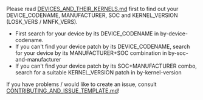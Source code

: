 Please read [DEVICES_AND_THEIR_KERNELS.md](DEVICES_AND_THEIR_KERNELS.md) first
to find out your DEVICE_CODENAME, MANUFACTURER, SOC and KERNEL_VERSION (LOSK_VERS / MNFK_VERS). 
- First search for your device by its DEVICE_CODENAME in by-device-codename. 
- If you can't find your device patch by its DEVICE_CODENAME, search for your device by its MANUFACTURER+SOC combination in by-soc-and-manufacturer
- If you can't find your device patch by its SOC+MANUFACTURER combo, search for a suitable KERNEL_VERSION patch in by-kernel-version

If you have problems / would like to create an issue, consult [CONTRIBUTING_AND_ISSUE_TEMPLATE.md](CONTRIBUTING_AND_ISSUE_TEMPLATE.md)! 

